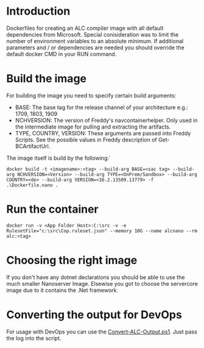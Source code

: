 # Introduction 
Dockerfiles for creating an ALC compiler image with all default dependencies from Microsoft. Special conisideration was to limit the number of environment variables to an absolute minimum. If additional parameters and / or dependencies are needed you should override the default docker CMD in your RUN command.

# Build the image

For building the image you need to specify certain build arguments:

- BASE: The base tag for the release channel of your architecture e.g.: 1709, 1803, 1909
- NCHVERSION: The version of Freddy's navcontainerhelper. Only used in the intermediate image for pulling and extracting the artifacts.
- TYPE, COUNTRY, VERSION: These arguments are passed into Freddy Scripts. See the possible values in Freddy description of Get-BCArtifactUrl.

The image itself is build by the following:`

```
docker build -t <imagename>:<tag> --build-arg BASE=<sac tag> --build-arg NCHVERSION=<Version> --build-arg TYPE=<OnPrem/Sandbox> --build-arg COUNTRY=<de> --build-arg VERSION=<16.2.13509.13779> -f .\Dockerfile.nano .
```

# Run the container

```
docker run -v <App Folder Host>:C:\src -v -e RulesetFile="c:\src\Cop.ruleset.json" --memory 10G --name alcnano --rm alc:<tag>
```

# Choosing the right image

If you don't have any dotnet declarations you should be able to use the much smaller Nanoserver Image. Elsewise you got to choose the servercore image due to it contains the .Net framework.

# Converting the output for DevOps

For usage with DevOps you can use the [Convert-ALC-Output.ps1](https://raw.githubusercontent.com/NAVRockClimber/convert-alc-output/dev/Convert-ALC-Output.ps1). Just pass the log into the script.
